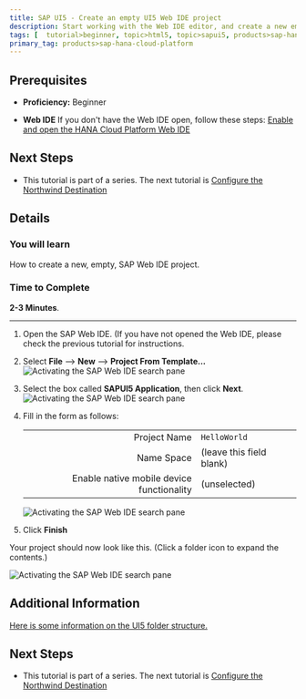 ```yaml
---
title: SAP UI5 - Create an empty UI5 Web IDE project
description: Start working with the Web IDE editor, and create a new empty UI5 Web IDE project
tags: [  tutorial>beginner, topic>html5, topic>sapui5, products>sap-hana-cloud-platform ]
primary_tag: products>sap-hana-cloud-platform
---
```

## Prerequisites  
 - **Proficiency:** Beginner 

 - **Web IDE** If you don't have the Web IDE open, follow these steps: [Enable and open the HANA Cloud Platform Web IDE](https://go.sap.com/developer/tutorials/sapui5-webide-open-webide.html)


## Next Steps
 - This tutorial is part of a series.  The next tutorial is [Configure the Northwind Destination](https://go.sap.com/developer/tutorials/hcp-create-destination.html)

## Details
### You will learn  
How to create a new, empty, SAP Web IDE project.  

### Time to Complete
**2-3 Minutes**.

---

1.  Open the SAP Web IDE.  (If you have not opened the Web IDE, please check the previous tutorial for instructions.

2.  Select **File** --> **New** --> **Project From Template...**
    ![Activating the SAP Web IDE search pane](create-project-from-template.png)

3.  Select the box called **SAPUI5 Application**, then click **Next**.
    ![Activating the SAP Web IDE search pane](select-sapui5-application.png)

4.  Fill in the form as follows:

    |                                           |                          |
    | -----------------------------------------:| ------------------------- |
    | Project Name                              | `HelloWorld`              |
    | Name Space                                | (leave this field blank)  |
    | Enable native mobile device functionality | (unselected)              |

    ![Activating the SAP Web IDE search pane](fill-in-form.png)

5.  Click **Finish**

Your project should now look like this.  (Click a folder icon to expand the contents.)
  
![Activating the SAP Web IDE search pane](new-helloworld-application.png)

## Additional Information
[Here is some information on the UI5 folder structure.](https://sapui5.hana.ondemand.com/#docs/guide/003f755d46d34dd1bbce9ffe08c8d46a.html)

## Next Steps
 - This tutorial is part of a series.  The next tutorial is [Configure the Northwind Destination](https://go.sap.com/developer/tutorials/hcp-create-destination.html)
